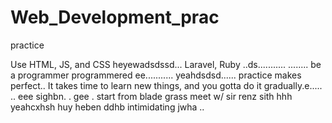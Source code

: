 # Web_Development_prac
practice

Use HTML, JS, and CSS
 heyewadsdssd...
Laravel, Ruby ..ds...........
........
be a programmer programmered ee...........
 yeahdsdsd......
practice makes perfect..
It takes time to learn new things, and you gotta do it gradually.e.....
..
 eee 
sighbn.
. gee . start from blade grass meet w/ sir renz
sith
hhh
yeahcxhsh
huy
heben
ddhb
intimidating
jwha
..
